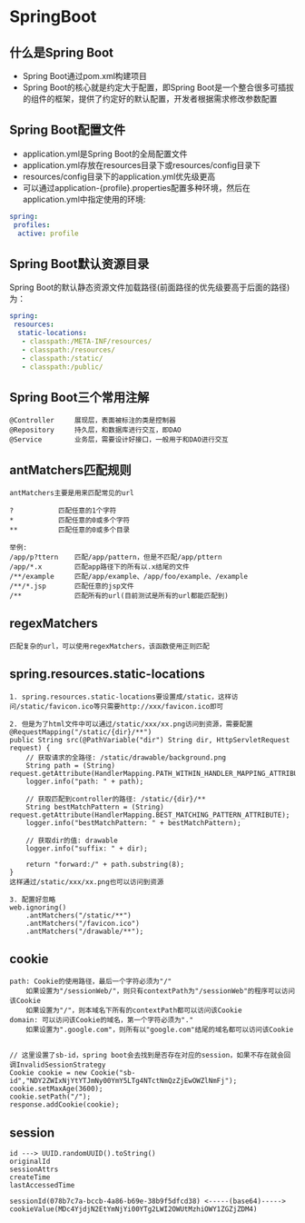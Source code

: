 # SpringBoot

## 什么是Spring Boot

- Spring Boot通过pom.xml构建项目
- Spring Boot的核心就是约定大于配置，即Spring Boot是一个整合很多可插拔的组件的框架，提供了约定好的默认配置，开发者根据需求修改参数配置

## Spring Boot配置文件

- application.yml是Spring Boot的全局配置文件
- application.yml存放在resources目录下或resources/config目录下
- resources/config目录下的application.yml优先级更高
- 可以通过application-{profile}.properties配置多种环境，然后在application.yml中指定使用的环境:

```yml
spring:
 profiles:
  active: profile
```

## Spring Boot默认资源目录

Spring Boot的默认静态资源文件加载路径(前面路径的优先级要高于后面的路径)为：
```yml
spring:
 resources:
  static-locations:
   - classpath:/META-INF/resources/
   - classpath:/resources/
   - classpath:/static/
   - classpath:/public/
```

## Spring Boot三个常用注解

```text
@Controller     展现层，表面被标注的类是控制器
@Repository     持久层，和数据库进行交互，即DAO
@Service        业务层，需要设计好接口，一般用于和DAO进行交互
```

## antMatchers匹配规则

```text
antMatchers主要是用来匹配常见的url

?           匹配任意的1个字符
*           匹配任意的0或多个字符
**          匹配任意的0或多个目录

举例:
/app/p?ttern	匹配/app/pattern，但是不匹配/app/pttern
/app/*.x	    匹配app路径下的所有以.x结尾的文件
/**/example	    匹配/app/example、/app/foo/example、/example
/**/*.jsp       匹配任意的jsp文件
/**             匹配所有的url(目前测试是所有的url都能匹配到)
```

## regexMatchers

```text
匹配复杂的url，可以使用regexMatchers，该函数使用正则匹配
```

## spring.resources.static-locations

```text
1. spring.resources.static-locations要设置成/static，这样访问/static/favicon.ico等只需要http://xxx/favicon.ico即可

2. 但是为了html文件中可以通过/static/xxx/xx.png访问到资源，需要配置
@RequestMapping("/static/{dir}/**")
public String src(@PathVariable("dir") String dir, HttpServletRequest request) {
    // 获取请求的全路径: /static/drawable/background.png
    String path = (String) request.getAttribute(HandlerMapping.PATH_WITHIN_HANDLER_MAPPING_ATTRIBUTE);
    logger.info("path: " + path);

    // 获取匹配到controller的路径: /static/{dir}/**
    String bestMatchPattern = (String) request.getAttribute(HandlerMapping.BEST_MATCHING_PATTERN_ATTRIBUTE);
    logger.info("bestMatchPattern: " + bestMatchPattern);

    // 获取dir的值: drawable
    logger.info("suffix: " + dir);

    return "forward:/" + path.substring(8);
}
这样通过/static/xxx/xx.png也可以访问到资源

3. 配置好忽略
web.ignoring()
    .antMatchers("/static/**")
    .antMatchers("/favicon.ico")
    .antMatchers("/drawable/**");
```
## cookie

```text
path: Cookie的使用路径，最后一个字符必须为"/"
	如果设置为"/sessionWeb/"，则只有contextPath为"/sessionWeb"的程序可以访问该Cookie
	如果设置为"/"，则本域名下所有的contextPath都可以访问该Cookie
domain: 可以访问该Cookie的域名，第一个字符必须为"."
	如果设置为".google.com"，则所有以"google.com"结尾的域名都可以访问该Cookie


// 这里设置了sb-id，spring boot会去找到是否存在对应的session，如果不存在就会回调InvalidSessionStrategy
Cookie cookie = new Cookie("sb-id","NDY2ZWIxNjYtYTJmNy00YmY5LTg4NTctNmQzZjEwOWZlNmFj");
cookie.setMaxAge(3600);
cookie.setPath("/");
response.addCookie(cookie);
```

## session

```text
id ---> UUID.randomUUID().toString()
originalId
sessionAttrs
createTime
lastAccessedTime

sessionId(078b7c7a-bccb-4a86-b69e-38b9f5dfcd38) <-----(base64)-----> cookieValue(MDc4YjdjN2EtYmNjYi00YTg2LWI2OWUtMzhiOWY1ZGZjZDM4)
```